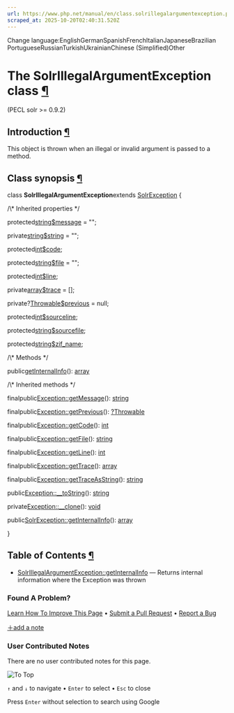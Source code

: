 ```yaml
---
url: https://www.php.net/manual/en/class.solrillegalargumentexception.php
scraped_at: 2025-10-20T02:40:31.520Z
---
```


Change language:EnglishGermanSpanishFrenchItalianJapaneseBrazilian PortugueseRussianTurkishUkrainianChinese (Simplified)Other

# The SolrIllegalArgumentException class [¶](https://www.php.net/manual/en/class.solrillegalargumentexception.php\#class.solrillegalargumentexception)

(PECL solr >= 0.9.2)

## Introduction [¶](https://www.php.net/manual/en/class.solrillegalargumentexception.php\#solrillegalargumentexception.intro)

This object is thrown when an illegal or invalid argument is passed to a method.


## Class synopsis [¶](https://www.php.net/manual/en/class.solrillegalargumentexception.php\#solrillegalargumentexception.synopsis)

class **SolrIllegalArgumentException**extends [SolrException](https://www.php.net/manual/en/class.solrexception.php)
{

/\\* Inherited properties \*/

protected[string](https://www.php.net/manual/en/language.types.string.php)[$message](https://www.php.net/manual/en/class.exception.php#exception.props.message) = "";

private[string](https://www.php.net/manual/en/language.types.string.php)[$string](https://www.php.net/manual/en/class.exception.php#exception.props.string) = "";

protected[int](https://www.php.net/manual/en/language.types.integer.php)[$code](https://www.php.net/manual/en/class.exception.php#exception.props.code);

protected[string](https://www.php.net/manual/en/language.types.string.php)[$file](https://www.php.net/manual/en/class.exception.php#exception.props.file) = "";

protected[int](https://www.php.net/manual/en/language.types.integer.php)[$line](https://www.php.net/manual/en/class.exception.php#exception.props.line);

private[array](https://www.php.net/manual/en/language.types.array.php)[$trace](https://www.php.net/manual/en/class.exception.php#exception.props.trace) = \[\];

private?[Throwable](https://www.php.net/manual/en/class.throwable.php)[$previous](https://www.php.net/manual/en/class.exception.php#exception.props.previous) = null;

protected[int](https://www.php.net/manual/en/language.types.integer.php)[$sourceline](https://www.php.net/manual/en/class.solrexception.php#solrexception.props.sourceline);

protected[string](https://www.php.net/manual/en/language.types.string.php)[$sourcefile](https://www.php.net/manual/en/class.solrexception.php#solrexception.props.sourcefile);

protected[string](https://www.php.net/manual/en/language.types.string.php)[$zif\_name](https://www.php.net/manual/en/class.solrexception.php#solrexception.props.zif-name);

/\\* Methods \*/

public[getInternalInfo](https://www.php.net/manual/en/solrillegalargumentexception.getinternalinfo.php)(): [array](https://www.php.net/manual/en/language.types.array.php)

/\\* Inherited methods \*/

finalpublic[Exception::getMessage](https://www.php.net/manual/en/exception.getmessage.php)(): [string](https://www.php.net/manual/en/language.types.string.php)

finalpublic[Exception::getPrevious](https://www.php.net/manual/en/exception.getprevious.php)(): [?](https://www.php.net/manual/en/language.types.null.php)[Throwable](https://www.php.net/manual/en/class.throwable.php)

finalpublic[Exception::getCode](https://www.php.net/manual/en/exception.getcode.php)(): [int](https://www.php.net/manual/en/language.types.integer.php)

finalpublic[Exception::getFile](https://www.php.net/manual/en/exception.getfile.php)(): [string](https://www.php.net/manual/en/language.types.string.php)

finalpublic[Exception::getLine](https://www.php.net/manual/en/exception.getline.php)(): [int](https://www.php.net/manual/en/language.types.integer.php)

finalpublic[Exception::getTrace](https://www.php.net/manual/en/exception.gettrace.php)(): [array](https://www.php.net/manual/en/language.types.array.php)

finalpublic[Exception::getTraceAsString](https://www.php.net/manual/en/exception.gettraceasstring.php)(): [string](https://www.php.net/manual/en/language.types.string.php)

public[Exception::\_\_toString](https://www.php.net/manual/en/exception.tostring.php)(): [string](https://www.php.net/manual/en/language.types.string.php)

private[Exception::\_\_clone](https://www.php.net/manual/en/exception.clone.php)(): [void](https://www.php.net/manual/en/language.types.void.php)

public[SolrException::getInternalInfo](https://www.php.net/manual/en/solrexception.getinternalinfo.php)(): [array](https://www.php.net/manual/en/language.types.array.php)

}

## Table of Contents [¶](https://www.php.net/manual/en/class.solrillegalargumentexception.php\#class.solrillegalargumentexception)

- [SolrIllegalArgumentException::getInternalInfo](https://www.php.net/manual/en/solrillegalargumentexception.getinternalinfo.php) — Returns internal information where the Exception was thrown

### Found A Problem?

[Learn How To Improve This Page](https://github.com/php/doc-base/blob/master/README.md "This will take you to our contribution guidelines on GitHub")
•
[Submit a Pull Request](https://github.com/php/doc-en/blob/master/reference/solr/solrillegalargumentexception.xml)
•
[Report a Bug](https://github.com/php/doc-en/issues/new?body=From%20manual%20page:%20https:%2F%2Fphp.net%2Fclass.solrillegalargumentexception%0A%0A---)

[＋add a note](https://www.php.net/manual/add-note.php?sect=class.solrillegalargumentexception&repo=en&redirect=https://www.php.net/manual/en/class.solrillegalargumentexception.php)

### User Contributed Notes

There are no user contributed notes for this page.

![To Top](https://www.php.net/images/to-top@2x.png)

`↑` and `↓` to navigate •
`Enter` to select •
`Esc` to close


Press `Enter` without
selection to search using Google